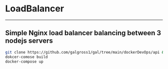 # LoadBalancer
----
## Simple Nginx load balancer balancing between 3 nodejs servers 
```bash
git clone https://github.com/galgross1/gal/tree/main/dockerDevOps/api && cd api
dokcer-comose build
docker-compose up
```
